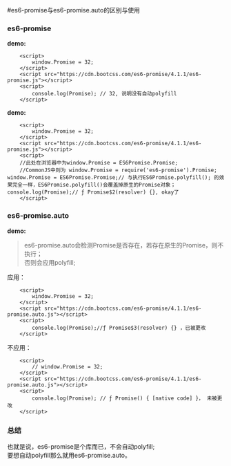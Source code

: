 #es6-promise与es6-promise.auto的区别与使用

### es6-promise

**demo:**

```
	<script>
		window.Promise = 32;
	</script>
	<script src="https://cdn.bootcss.com/es6-promise/4.1.1/es6-promise.js"></script>
	<script>
		console.log(Promise); // 32, 说明没有自动polyfill
	</script>
```
**demo:**

```
	<script>
		window.Promise = 32;
	</script>
	<script src="https://cdn.bootcss.com/es6-promise/4.1.1/es6-promise.js"></script>
	<script>
	//此处在浏览器中为window.Promise = ES6Promise.Promise;
	//CommonJS中则为 window.Promise = require('es6-promise').Promise;
window.Promise = ES6Promise.Promise;// 与执行ES6Promise.polyfill(); 的效果完全一样，ES6Promise.polyfill()会覆盖掉原生的Promise对象；
console.log(Promise);// ƒ Promise$2(resolver) {}, okay了
	</script>
```

### es6-promise.auto

**demo:**
> es6-promise.auto会检测Promise是否存在，若存在原生的Promise，则不执行；     
> 否则会应用polyfill;

应用：

```
	<script>
		window.Promise = 32;
	</script>
	<script src="https://cdn.bootcss.com/es6-promise/4.1.1/es6-promise.auto.js"></script>
	<script>
		console.log(Promise);//ƒ Promise$3(resolver) {} ，已被更改
	</script>
```
不应用：

```
	<script>
		// window.Promise = 32;
	</script>
	<script src="https://cdn.bootcss.com/es6-promise/4.1.1/es6-promise.auto.js"></script>
	<script>
		console.log(Promise); // ƒ Promise() { [native code] }， 未被更改
	</script>
```

### 总结
也就是说，es6-promise是个库而已，不会自动polyfill;   
要想自动polyfill那么就用es6-promise.auto。
